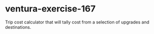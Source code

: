 # ventura-exercise-167
Trip cost calculator that will tally cost from a selection of upgrades and destinations.
